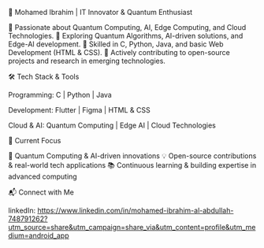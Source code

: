 
🚀 Mohamed Ibrahim | IT Innovator & Quantum Enthusiast

🔹 Passionate about Quantum Computing, AI, Edge Computing, and Cloud Technologies.
🔹 Exploring Quantum Algorithms, AI-driven solutions, and Edge-AI development.
🔹 Skilled in C, Python, Java, and basic Web Development (HTML & CSS).
🔹 Actively contributing to open-source projects and research in emerging technologies.

🛠️ Tech Stack & Tools

Programming: C | Python | Java

Development: Flutter | Figma | HTML & CSS

Cloud & AI: Quantum Computing | Edge AI | Cloud Technologies


📌 Current Focus

🚀 Quantum Computing & AI-driven innovations
💡 Open-source contributions & real-world tech applications
📚 Continuous learning & building expertise in advanced computing

📬 Connect with Me

linkedIn: 
https://www.linkedin.com/in/mohamed-ibrahim-al-abdullah-748791262?utm_source=share&utm_campaign=share_via&utm_content=profile&utm_medium=android_app
